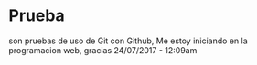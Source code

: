 # Prueba
son pruebas de uso de Git con Github,
Me estoy  iniciando en la programacion web, gracias
24/07/2017  - 12:09am
